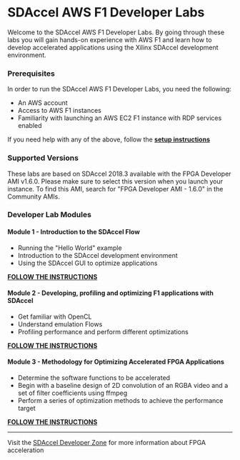 # SDAccel AWS F1 Developer Labs


Welcome to the SDAccel AWS F1 Developer Labs. By going through these labs you will gain hands-on experience with AWS F1 and learn how to develop accelerated applications using the Xilinx SDAccel development environment.

### Prerequisites

In order to run the SDAccel AWS F1 Developer Labs, you need the following:
* An AWS account
* Access to AWS F1 instances
* Familiarity with launching an AWS EC2 F1 instance with RDP services enabled

If you need help with any of the above, follow the [**setup instructions**](./setup/instructions.md)

### Supported Versions

These labs are based on SDAccel 2018.3 available with the FPGA Developer AMI v1.6.0. Please make sure to select this version when you launch your instance. To find this AMI, search for "FPGA Developer AMI - 1.6.0" in the Community AMIs.

### Developer Lab Modules

#### Module 1 - Introduction to the SDAccel Flow
* Running the "Hello World" example
* Introduction to the SDAccel development environment
* Using the SDAccel GUI to optimize applications

[**FOLLOW THE INSTRUCTIONS**](./modules/module_01/README.md)

#### Module 2 - Developing, profiling and optimizing F1 applications with SDAccel
* Get familiar with OpenCL
* Understand emulation Flows
* Profiling performance and perform different optimizations

[**FOLLOW THE INSTRUCTIONS**](./modules/module_02/README.md)

#### Module 3 - Methodology for Optimizing Accelerated FPGA Applications
* Determine the software functions to be accelerated
* Begin with a baseline design of 2D convolution of an RGBA video and a set of filter coefficients using ffmpeg
* Perform a series of optimization methods to achieve the performance target

[**FOLLOW THE INSTRUCTIONS**](./modules/module_03/README.md)

---------------------------------------

Visit the [SDAccel Developer Zone](https://www.xilinx.com/products/design-tools/software-zone/sdaccel.html) for more information about FPGA acceleration
